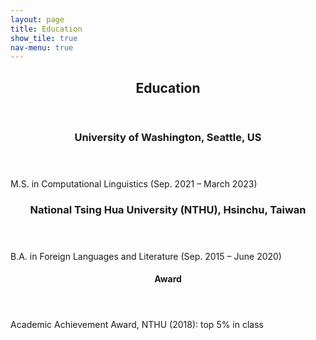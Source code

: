 ```yaml
---
layout: page
title: Education
show_tile: true
nav-menu: true
---
```


<!-- Main -->
<div id="main" class="alt">
	
<!-- One -->	
<section id="one">
	<div class="inner">
		<header class="major">
			<h2>Education</h2>
		</header>
	</div>
</section>

<!-- Two -->
<section id="two">
	<div class="inner">
		<header class="major">
			<h3>University of Washington, Seattle, US</h3>
		</header>
		<p>M.S. in Computational Linguistics (Sep. 2021 – March 2023)</p>
	</div>
</section>

<!-- Three -->
<section id="three">
	<div class="inner">
		<header class="major">
			<h3>National Tsing Hua University (NTHU), Hsinchu, Taiwan</h3>
		</header>
		<p>B.A. in Foreign Languages and Literature (Sep. 2015 – June 2020)</p>
	</div>
</section>

<!-- Four -->
<section id="four">
	<div class="inner">
		<header class="major">
			<h4>Award</h4>
		</header>
		<p>Academic Achievement Award, NTHU (2018): top 5% in class</p>
	</div>
</section>

</div>
